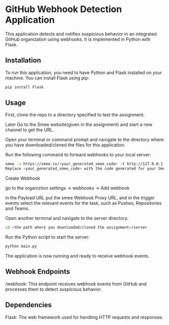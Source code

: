 # GitHub Webhook Detection Application

This application detects and notifies suspicious behavior in an integrated GitHub organization using webhooks. It is implemented in Python with Flask.

## Installation

To run this application, you need to have Python and Flask installed on your machine. You can install Flask using pip:

```bash
pip install Flask
```

## Usage

First, clone the repo to a directory specified to test the assignment.

Later Go to the Smee website(given in the assignment) and start a new channel to get the URL.

Open your terminal or command prompt and navigate to the directory where you have downloaded/cloned the files for this application.

Run the following command to forward webhooks to your local server:

```bash
smee -u https://smee.io/<your_generated_smee_code> -t http://127.0.0.1:3000/webhook
Replace <your_generated_smee_code> with the code generated for your Smee channel.
```
Create Webhook

go to the organiztion settings -> webhooks -> Add webhook

in the Payload URL put the smee Webhook Proxy URL, and in the trigger events select the relevant events for the task, such as Pushes, Repositories and Teams.

Open another terminal and navigate to the server directory:
```bash
cd <the path where you downloaded/cloned the assignment>/server
```
Run the Python script to start the server:
```bash
python main.py
```
The application is now running and ready to receive webhook events.

## Webhook Endpoints
/webhook: This endpoint receives webhook events from GitHub and processes them to detect suspicious behavior.
## Dependencies
Flask: The web framework used for handling HTTP requests and responses.

